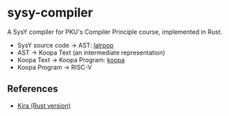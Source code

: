 # sysy-compiler

A SysY compiler for PKU's Compiler Principle course, implemented in Rust.

* SysY source code -> AST: [lalrpop](https://crates.io/crates/lalrpop)
* AST -> Koopa Text (an intermediate representation)
* Koopa Text -> Koopa Program: [koopa](https://crates.io/crates/koopa)
* Koopa Program -> RISC-V

## References

* [Kira (Rust version)](https://github.com/pku-minic/kira-rs)
